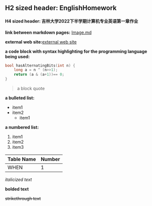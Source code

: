 ## H2 sized header: EnglishHomework
#### H4 sized header: 吉林大学2022下半学期计算机专业英语第一章作业

**link between markdown pages:** [Image.md](https://github.com/WEN3141/EnglishHomework/blob/main/Image.md)

**external web site:**[external web site](https://when.zone/)

**a code block with syntax highlighting for the programming language being used:**

```C++
bool hasAlternatingBits(int n) {
    long a = n ^ (n>>1);
    return (a & (a+1))== 0;
}
```

> a block quote

**a bulleted list:**
* item1
* item2
    * item1

**a numbered list:**
1. item1
1. item2
1. item3

|Table Name| Number|
|----------|-------|
|WHEN|1|

*italicized text*

**bolded text**

~~strikethrough text~~
